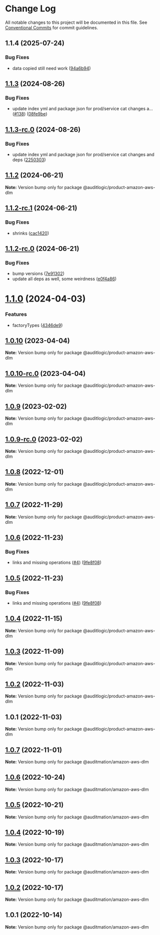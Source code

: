 # Change Log

All notable changes to this project will be documented in this file.
See [Conventional Commits](https://conventionalcommits.org) for commit guidelines.

## 1.1.4 (2025-07-24)


### Bug Fixes

* data copied still need work ([94a6b94](https://github.com/zerobias-org/product/commit/94a6b942fb0516367548599d739529536132755a))





## [1.1.3](https://github.com/auditlogic/product/compare/@auditlogic/product-amazon-aws-dlm@1.1.2...@auditlogic/product-amazon-aws-dlm@1.1.3) (2024-08-26)


### Bug Fixes

* update index yml and package json for prod/service cat changes a… ([#138](https://github.com/auditlogic/product/issues/138)) ([08fe9be](https://github.com/auditlogic/product/commit/08fe9beb1c8457462a19bc69caa02e6212d97e1a))





## [1.1.3-rc.0](https://github.com/auditlogic/product/compare/@auditlogic/product-amazon-aws-dlm@1.1.2...@auditlogic/product-amazon-aws-dlm@1.1.3-rc.0) (2024-08-26)


### Bug Fixes

* update index yml and package json for prod/service cat changes and deps ([2250303](https://github.com/auditlogic/product/commit/225030363a363608240135b7ebed386b28f01e4b))





## [1.1.2](https://github.com/auditlogic/product/compare/@auditlogic/product-amazon-aws-dlm@1.1.2-rc.1...@auditlogic/product-amazon-aws-dlm@1.1.2) (2024-06-21)

**Note:** Version bump only for package @auditlogic/product-amazon-aws-dlm





## [1.1.2-rc.1](https://github.com/auditlogic/product/compare/@auditlogic/product-amazon-aws-dlm@1.1.2-rc.0...@auditlogic/product-amazon-aws-dlm@1.1.2-rc.1) (2024-06-21)


### Bug Fixes

* shrinks ([cac1420](https://github.com/auditlogic/product/commit/cac14200fefcd8183ab69fe89a47bd3f70f563e9))





## [1.1.2-rc.0](https://github.com/auditlogic/product/compare/@auditlogic/product-amazon-aws-dlm@1.1.0...@auditlogic/product-amazon-aws-dlm@1.1.2-rc.0) (2024-06-21)


### Bug Fixes

* bump versions ([7e91302](https://github.com/auditlogic/product/commit/7e913023b8b312150ed7762c32fbbe616be71de5))
* update all deps as well, some weirdness ([e0f4a86](https://github.com/auditlogic/product/commit/e0f4a864714e2d3de6bbf3da014d5312fe53be2f))





# [1.1.0](https://github.com/auditlogic/product/compare/@auditlogic/product-amazon-aws-dlm@1.0.10...@auditlogic/product-amazon-aws-dlm@1.1.0) (2024-04-03)


### Features

* factoryTypes ([4346de9](https://github.com/auditlogic/product/commit/4346de92693aee892fccf725338ffc7b80ab182b))





## [1.0.10](https://github.com/auditlogic/product/compare/@auditlogic/product-amazon-aws-dlm@1.0.9...@auditlogic/product-amazon-aws-dlm@1.0.10) (2023-04-04)

**Note:** Version bump only for package @auditlogic/product-amazon-aws-dlm





## [1.0.10-rc.0](https://github.com/auditlogic/product/compare/@auditlogic/product-amazon-aws-dlm@1.0.9...@auditlogic/product-amazon-aws-dlm@1.0.10-rc.0) (2023-04-04)

**Note:** Version bump only for package @auditlogic/product-amazon-aws-dlm





## [1.0.9](https://github.com/auditlogic/product/compare/@auditlogic/product-amazon-aws-dlm@1.0.8...@auditlogic/product-amazon-aws-dlm@1.0.9) (2023-02-02)

**Note:** Version bump only for package @auditlogic/product-amazon-aws-dlm





## [1.0.9-rc.0](https://github.com/auditlogic/product/compare/@auditlogic/product-amazon-aws-dlm@1.0.8...@auditlogic/product-amazon-aws-dlm@1.0.9-rc.0) (2023-02-02)

**Note:** Version bump only for package @auditlogic/product-amazon-aws-dlm





## [1.0.8](https://github.com/auditlogic/product/compare/@auditlogic/product-amazon-aws-dlm@1.0.7...@auditlogic/product-amazon-aws-dlm@1.0.8) (2022-12-01)

**Note:** Version bump only for package @auditlogic/product-amazon-aws-dlm





## [1.0.7](https://github.com/auditlogic/product/compare/@auditlogic/product-amazon-aws-dlm@1.0.6...@auditlogic/product-amazon-aws-dlm@1.0.7) (2022-11-29)

**Note:** Version bump only for package @auditlogic/product-amazon-aws-dlm





## [1.0.6](https://github.com/auditlogic/product/compare/@auditlogic/product-amazon-aws-dlm@1.0.4...@auditlogic/product-amazon-aws-dlm@1.0.6) (2022-11-23)


### Bug Fixes

* links and missing operations ([#4](https://github.com/auditlogic/product/issues/4)) ([9fe8f08](https://github.com/auditlogic/product/commit/9fe8f08fe7c57fdb79f991ac35bd6ac2e7dcad38))





## [1.0.5](https://github.com/auditlogic/product/compare/@auditlogic/product-amazon-aws-dlm@1.0.4...@auditlogic/product-amazon-aws-dlm@1.0.5) (2022-11-23)


### Bug Fixes

* links and missing operations ([#4](https://github.com/auditlogic/product/issues/4)) ([9fe8f08](https://github.com/auditlogic/product/commit/9fe8f08fe7c57fdb79f991ac35bd6ac2e7dcad38))





## [1.0.4](https://github.com/auditlogic/product/compare/@auditlogic/product-amazon-aws-dlm@1.0.3...@auditlogic/product-amazon-aws-dlm@1.0.4) (2022-11-15)

**Note:** Version bump only for package @auditlogic/product-amazon-aws-dlm





## [1.0.3](https://github.com/auditlogic/product/compare/@auditlogic/product-amazon-aws-dlm@1.0.2...@auditlogic/product-amazon-aws-dlm@1.0.3) (2022-11-09)

**Note:** Version bump only for package @auditlogic/product-amazon-aws-dlm





## [1.0.2](https://github.com/auditlogic/product/compare/@auditlogic/product-amazon-aws-dlm@1.0.1...@auditlogic/product-amazon-aws-dlm@1.0.2) (2022-11-03)

**Note:** Version bump only for package @auditlogic/product-amazon-aws-dlm





## 1.0.1 (2022-11-03)

**Note:** Version bump only for package @auditlogic/product-amazon-aws-dlm





## [1.0.7](https://github.com/auditmation/store-content/compare/@auditmation/amazon-aws-dlm@1.0.6...@auditmation/amazon-aws-dlm@1.0.7) (2022-11-01)

**Note:** Version bump only for package @auditmation/amazon-aws-dlm





## [1.0.6](https://github.com/auditmation/store-content/compare/@auditmation/amazon-aws-dlm@1.0.5...@auditmation/amazon-aws-dlm@1.0.6) (2022-10-24)

**Note:** Version bump only for package @auditmation/amazon-aws-dlm





## [1.0.5](https://github.com/auditmation/store-content/compare/@auditmation/amazon-aws-dlm@1.0.4...@auditmation/amazon-aws-dlm@1.0.5) (2022-10-21)

**Note:** Version bump only for package @auditmation/amazon-aws-dlm





## [1.0.4](https://github.com/auditmation/store-content/compare/@auditmation/amazon-aws-dlm@1.0.3...@auditmation/amazon-aws-dlm@1.0.4) (2022-10-19)

**Note:** Version bump only for package @auditmation/amazon-aws-dlm





## [1.0.3](https://github.com/auditmation/store-content/compare/@auditmation/amazon-aws-dlm@1.0.2...@auditmation/amazon-aws-dlm@1.0.3) (2022-10-17)

**Note:** Version bump only for package @auditmation/amazon-aws-dlm





## [1.0.2](https://github.com/auditmation/store-content/compare/@auditmation/amazon-aws-dlm@1.0.1...@auditmation/amazon-aws-dlm@1.0.2) (2022-10-17)

**Note:** Version bump only for package @auditmation/amazon-aws-dlm





## 1.0.1 (2022-10-14)

**Note:** Version bump only for package @auditmation/amazon-aws-dlm
